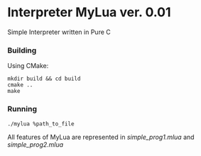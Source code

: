 # Interpreter MyLua ver. 0.01
Simple Interpreter written in Pure C

### Building
Using CMake:
```
mkdir build && cd build
cmake ..
make
```

### Running
```
./mylua %path_to_file
```

All features of MyLua are represented in *simple_prog1.mlua* and *simple_prog2.mlua*
